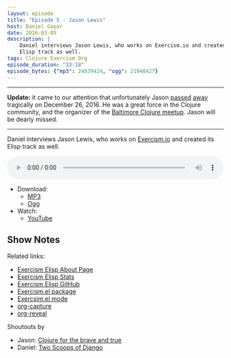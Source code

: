 ```yaml
---
layout: episode
title: "Episode 5 - Jason Lewis"
host: Daniel Gopar
date: 2016-03-05
description: |
    Daniel interviews Jason Lewis, who works on Exercism.io and created its
    Elisp track as well.
tags: Clojure Exercism Org
episode_duration: "33:18"
episode_bytes: {"mp3": 24039424, "ogg": 21948427}
---
```


---

**Update:** it came to our attention that unfortunately
Jason [passed](https://tinyletter.com/exercism/letters/in-memoriam-jason-lewis)
[away](https://www.meetup.com/Baltimore-Clojure/messages/boards/thread/50503577)
tragically on December 26, 2016. He was a great force in the Clojure community,
and the organizer of the
[Baltimore Clojure meetup](https://www.meetup.com/Baltimore-Clojure/events/236331471/).
Jason will be dearly missed.

---

Daniel interviews Jason Lewis, who works on [Exercism.io](http://exercism.io/)
and created its Elisp track as well.

<audio style="width: 100%;" title="Episode 5 - Jason Lewis" controls preload="metadata">
  <source src="https://cdn.emacs-el.com/episodes/emacs-el-ep5.mp3" type="audio/mp3">
  <source src="https://cdn.emacs-el.com/episodes/emacs-el-ep5.ogg" type="audio/ogg">
</audio>

- Download:
  - [MP3](https://cdn.emacs-el.com/episodes/emacs-el-ep5.mp3)
  - [Ogg](https://cdn.emacs-el.com/episodes/emacs-el-ep5.ogg)
- Watch:
  - [YouTube](https://www.youtube.com/watch?v=dHdvgNeyBjs)

## Show Notes

Related links:

- [Exercism Elisp About Page](http://exercism.io/languages/elisp/about)
- [Exercism Elisp Stats](http://exercism.io/stats/elisp)
- [Exercism Elisp GitHub](https://github.com/exercism/xelisp)
- [Exercism.el package](https://github.com/canweriotnow/exercism-emacs)
- [Exercsim.el mode](https://github.com/canweriotnow/exercism-emacs)
- [org-capture](http://orgmode.org/manual/Capture.html)
- [org-reveal](https://github.com/yjwen/org-reveal)

Shoutouts by

- Jason: [Clojure for the brave and true](http://www.braveclojure.com/)
- Daniel: [Two Scoops of Django](https://www.twoscoopspress.com/)

